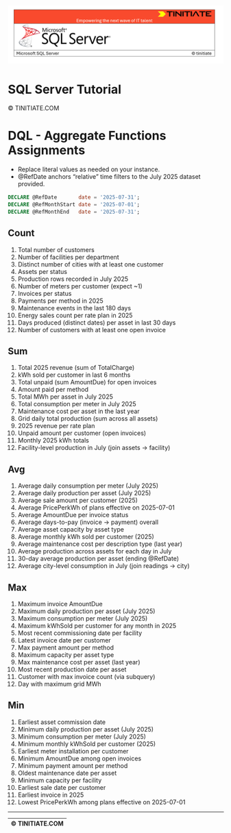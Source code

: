 ![SQL Server Tinitiate Image](../../../sqlserver-sql/sqlserver.png)

# SQL Server Tutorial

&copy; TINITIATE.COM

# DQL - Aggregate Functions Assignments
* Replace literal values as needed on your instance.
* @RefDate anchors “relative” time filters to the July 2025 dataset provided.
```sql
DECLARE @RefDate       date = '2025-07-31';
DECLARE @RefMonthStart date = '2025-07-01';
DECLARE @RefMonthEnd   date = '2025-07-31';
```

## Count
1. Total number of customers
2. Number of facilities per department
3. Distinct number of cities with at least one customer
4. Assets per status
5. Production rows recorded in July 2025
6. Number of meters per customer (expect ~1)
7. Invoices per status
8. Payments per method in 2025
9. Maintenance events in the last 180 days
10. Energy sales count per rate plan in 2025
11. Days produced (distinct dates) per asset in last 30 days
12. Number of customers with at least one open invoice

## Sum
1. Total 2025 revenue (sum of TotalCharge)
2. kWh sold per customer in last 6 months
3. Total unpaid (sum AmountDue) for open invoices
4. Amount paid per method
5. Total MWh per asset in July 2025
6. Total consumption per meter in July 2025
7. Maintenance cost per asset in the last year
8. Grid daily total production (sum across all assets)
9. 2025 revenue per rate plan
10. Unpaid amount per customer (open invoices)
11. Monthly 2025 kWh totals
12. Facility-level production in July (join assets → facility)

## Avg
1. Average daily consumption per meter (July 2025)
2. Average daily production per asset (July 2025)
3. Average sale amount per customer (2025)
4. Average PricePerkWh of plans effective on 2025-07-01
5. Average AmountDue per invoice status
6. Average days-to-pay (invoice → payment) overall
7. Average asset capacity by asset type
8. Average monthly kWh sold per customer (2025)
9. Average maintenance cost per description type (last year)
10. Average production across assets for each day in July
11. 30-day average production per asset (ending @RefDate)
12. Average city-level consumption in July (join readings → city)

## Max
1. Maximum invoice AmountDue
2. Maximum daily production per asset (July 2025)
3. Maximum consumption per meter (July 2025)
4. Maximum kWhSold per customer for any month in 2025
5. Most recent commissioning date per facility
6. Latest invoice date per customer
7. Max payment amount per method
8. Maximum capacity per asset type
9. Max maintenance cost per asset (last year)
10. Most recent production date per asset
11. Customer with max invoice count (via subquery)
12. Day with maximum grid MWh

## Min
1. Earliest asset commission date
2. Minimum daily production per asset (July 2025)
3. Minimum consumption per meter (July 2025)
4. Minimum monthly kWhSold per customer (2025)
5. Earliest meter installation per customer
6. Minimum AmountDue among open invoices
7. Minimum payment amount per method
8. Oldest maintenance date per asset
9. Minimum capacity per facility
10. Earliest sale date per customer
11. Earliest invoice in 2025
12. Lowest PricePerkWh among plans effective on 2025-07-01

***
| &copy; TINITIATE.COM |
|----------------------|
